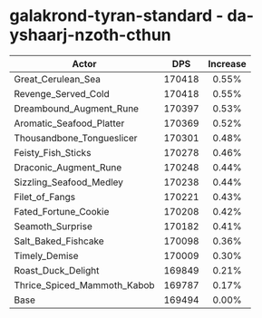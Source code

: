 # galakrond-tyran-standard - da-yshaarj-nzoth-cthun
| Actor | DPS | Increase |
|---|:---:|:---:|
|Great_Cerulean_Sea|170418|0.55%|
|Revenge_Served_Cold|170418|0.55%|
|Dreambound_Augment_Rune|170397|0.53%|
|Aromatic_Seafood_Platter|170369|0.52%|
|Thousandbone_Tongueslicer|170301|0.48%|
|Feisty_Fish_Sticks|170278|0.46%|
|Draconic_Augment_Rune|170248|0.44%|
|Sizzling_Seafood_Medley|170238|0.44%|
|Filet_of_Fangs|170221|0.43%|
|Fated_Fortune_Cookie|170208|0.42%|
|Seamoth_Surprise|170182|0.41%|
|Salt_Baked_Fishcake|170098|0.36%|
|Timely_Demise|170009|0.30%|
|Roast_Duck_Delight|169849|0.21%|
|Thrice_Spiced_Mammoth_Kabob|169787|0.17%|
|Base|169494|0.00%|
